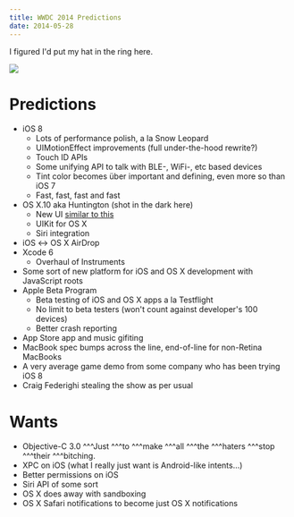 ```yaml
---
title: WWDC 2014 Predictions
date: 2014-05-28
---
```


I figured I'd put my hat in the ring here.

![](https://devimages.apple.com.edgekey.net/wwdc/images/wwdc14-home-branding.png)

# Predictions

* iOS 8
  * Lots of performance polish, a la Snow Leopard
  * UIMotionEffect improvements (full under-the-hood rewrite?)
  * Touch ID APIs
  * Some unifying API to talk with BLE-, WiFi-, etc based devices
  * Tint color becomes über important and defining, even more so than iOS 7
  * Fast, fast, fast and fast
* OS X.10 aka Huntington (shot in the dark here)
  * New UI [similar to this](https://dribbble.com/shots/1465948-Mac-OS-X-Syrah-Concept/)
  * UIKit for OS X
  * Siri integration
* iOS ↔ OS X AirDrop
* Xcode 6
  * Overhaul of Instruments
* Some sort of new platform for iOS and OS X development with JavaScript roots
* Apple Beta Program
  * Beta testing of iOS and OS X apps a la Testflight
  * No limit to beta testers (won't count against developer's 100 devices)
  * Better crash reporting
* App Store app and music gifiting
* MacBook spec bumps across the line, end-of-line for non-Retina MacBooks
* A very average game demo from some company who has been trying iOS 8
* Craig Federighi stealing the show as per usual

# Wants

* Objective-C 3.0 ^^^Just ^^^to ^^^make ^^^all ^^^the ^^^haters ^^^stop ^^^their ^^^bitching.
* XPC on iOS (what I really just want is Android-like intents...)
* Better permissions on iOS
* Siri API of some sort
* OS X does away with sandboxing
* OS X Safari notifications to become just OS X notifications
